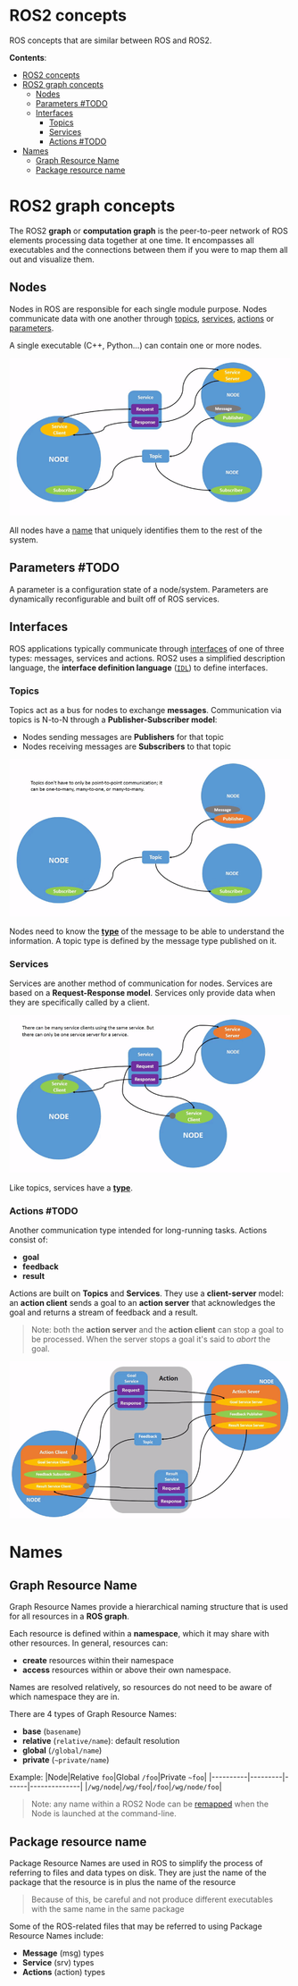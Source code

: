 # ROS2 concepts
ROS concepts that are similar between ROS and ROS2.

**Contents**:
- [ROS2 concepts](#ros2-concepts)
- [ROS2 graph concepts](#ros2-graph-concepts)
  - [Nodes](#nodes)
  - [Parameters #TODO](#parameters-todo)
  - [Interfaces](#interfaces)
    - [Topics](#topics)
    - [Services](#services)
    - [Actions #TODO](#actions-todo)
- [Names](#names)
  - [Graph Resource Name](#graph-resource-name)
  - [Package resource name](#package-resource-name)
# ROS2 graph concepts
The ROS2 **graph** or **computation graph** is the peer-to-peer network of ROS elements processing data together at one time. It encompasses all executables and the connections between them if you were to map them all out and visualize them.

## Nodes
Nodes in ROS are responsible for each single module purpose. Nodes communicate data with one another through [topics](#topics), [services](#services), [actions](#actions-ros2) or [parameters](#parameters).

A single executable (C++, Python...) can contain one or more nodes. 

![Nodes](./images/nodes.gif)

All nodes have a [name](#graph-resource-name) that uniquely identifies them to the rest of the system.

## Parameters #TODO
A parameter is a configuration state of a node/system. Parameters are dynamically reconfigurable and built off of ROS services.

## Interfaces
ROS applications typically communicate through [interfaces](https://docs.ros.org/en/galactic/Concepts/About-ROS-Interfaces.html) of one of three types: messages, services and actions. ROS2 uses a simplified description language, the **interface definition language** ([`IDL`](IDL.md)) to define interfaces.

### Topics
Topics act as a bus for nodes to exchange **messages**. Communication via topics is N-to-N through a **Publisher-Subscriber model**:
- Nodes sending messages are **Publishers** for that topic 
- Nodes receiving messages are **Subscribers** to that topic

![topics](./images/topics.gif)

Nodes need to know the [**type**](package-resource-name) of the message to be able to understand the information. A topic type is defined by the message type published on it.

### Services
Services are another method of communication for nodes. Services are based on a **Request-Response model**. Services only provide data when they are specifically called by a client.

![services](./images/services.gif)

Like topics, services have a [**type**](package-resource-name).

### Actions #TODO
Another communication type intended for long-running tasks. Actions consist of:
- **goal**
- **feedback**
- **result**

Actions are built on **Topics** and **Services**. They use a **client-server** model: an **action client** sends a goal to an **action server** that acknowledges the goal and returns a stream of feedback and a result.

>Note: both the **action server** and the **action client** can stop a goal to be processed. When the server stops a goal it's said to *abort* the goal. 

![actions](./images/actions.gif)

# Names
## Graph Resource Name
Graph Resource Names provide a hierarchical naming structure that is used for all resources in a **ROS graph**.

Each resource is defined within a **namespace**, which it may share with other resources. In general, resources can:
- **create** resources within their namespace 
- **access** resources within or above their own namespace.

Names are resolved relatively, so resources do not need to be aware of which namespace they are in.

There are 4 types of Graph Resource Names:
- **base** (`basename`)
- **relative** (`relative/name`): default resolution
- **global** (`/global/name`)
- **private** (`~private/name`)

Example:
|Node|Relative `foo`|Global `/foo`|Private `~foo`|
|----------|---------|------|--------------|
|`/wg/node`|`/wg/foo`|`/foo`|`/wg/node/foo`|

>Note: any name within a ROS2 Node can be [remapped](Standard_Libraries/ros2cli.md#launch-and-run) when the Node is launched at the command-line.

## Package resource name
Package Resource Names are used in ROS to simplify the process of referring to files and data types on disk. They are just the name of the package that the resource is in plus the name of the resource

> Because of this, be careful and not produce different executables with the same name in the same package

Some of the ROS-related files that may be referred to using Package Resource Names include:
- **Message** (msg) types
- **Service** (srv) types
- **Actions** (action) types
